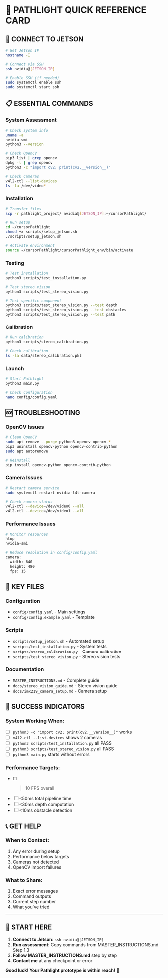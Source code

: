 # 🚀 PATHLIGHT QUICK REFERENCE CARD

## 🔗 **CONNECT TO JETSON**
```bash
# Get Jetson IP
hostname -I

# Connect via SSH
ssh nvidia@[JETSON_IP]

# Enable SSH (if needed)
sudo systemctl enable ssh
sudo systemctl start ssh
```

## 📋 **ESSENTIAL COMMANDS**

### **System Assessment**
```bash
# Check system info
uname -a
nvidia-smi
python3 --version

# Check OpenCV
pip3 list | grep opencv
dpkg -l | grep opencv
python3 -c "import cv2; print(cv2.__version__)"

# Check cameras
v4l2-ctl --list-devices
ls -la /dev/video*
```

### **Installation**
```bash
# Transfer files
scp -r pathlight_project/ nvidia@[JETSON_IP]:~/cursorPathlight/

# Run setup
cd ~/cursorPathlight
chmod +x scripts/setup_jetson.sh
./scripts/setup_jetson.sh

# Activate environment
source ~/cursorPathlight/cursorPathlight_env/bin/activate
```

### **Testing**
```bash
# Test installation
python3 scripts/test_installation.py

# Test stereo vision
python3 scripts/test_stereo_vision.py

# Test specific component
python3 scripts/test_stereo_vision.py --test depth
python3 scripts/test_stereo_vision.py --test obstacles
python3 scripts/test_stereo_vision.py --test path
```

### **Calibration**
```bash
# Run calibration
python3 scripts/stereo_calibration.py

# Check calibration
ls -la data/stereo_calibration.pkl
```

### **Launch**
```bash
# Start Pathlight
python3 main.py

# Check configuration
nano config/config.yaml
```

## 🆘 **TROUBLESHOOTING**

### **OpenCV Issues**
```bash
# Clean OpenCV
sudo apt remove --purge python3-opencv opencv-*
pip3 uninstall opencv-python opencv-contrib-python
sudo apt autoremove

# Reinstall
pip install opencv-python opencv-contrib-python
```

### **Camera Issues**
```bash
# Restart camera service
sudo systemctl restart nvidia-l4t-camera

# Check camera status
v4l2-ctl --device=/dev/video0 --all
v4l2-ctl --device=/dev/video1 --all
```

### **Performance Issues**
```bash
# Monitor resources
htop
nvidia-smi

# Reduce resolution in config/config.yaml
camera:
  width: 640
  height: 480
  fps: 15
```

## 📁 **KEY FILES**

### **Configuration**
- `config/config.yaml` - Main settings
- `config/config.example.yaml` - Template

### **Scripts**
- `scripts/setup_jetson.sh` - Automated setup
- `scripts/test_installation.py` - System tests
- `scripts/stereo_calibration.py` - Camera calibration
- `scripts/test_stereo_vision.py` - Stereo vision tests

### **Documentation**
- `MASTER_INSTRUCTIONS.md` - Complete guide
- `docs/stereo_vision_guide.md` - Stereo vision guide
- `docs/imx219_camera_setup.md` - Camera setup

## 🎯 **SUCCESS INDICATORS**

### **System Working When:**
- [ ] `python3 -c "import cv2; print(cv2.__version__)"` works
- [ ] `v4l2-ctl --list-devices` shows 2 cameras
- [ ] `python3 scripts/test_installation.py` all PASS
- [ ] `python3 scripts/test_stereo_vision.py` all PASS
- [ ] `python3 main.py` starts without errors

### **Performance Targets:**
- [ ] >10 FPS overall
- [ ] <50ms total pipeline time
- [ ] <30ms depth computation
- [ ] <10ms obstacle detection

## 📞 **GET HELP**

### **When to Contact:**
1. Any error during setup
2. Performance below targets
3. Cameras not detected
4. OpenCV import failures

### **What to Share:**
1. Exact error messages
2. Command outputs
3. Current step number
4. What you've tried

---

## 🚀 **START HERE**

1. **Connect to Jetson**: `ssh nvidia@[JETSON_IP]`
2. **Run assessment**: Copy commands from MASTER_INSTRUCTIONS.md Step 1.3
3. **Follow MASTER_INSTRUCTIONS.md** step by step
4. **Contact me** at any checkpoint or error

**Good luck! Your Pathlight prototype is within reach!** 🎉 